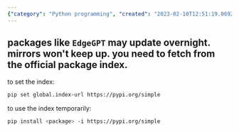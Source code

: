 ```yaml
---
{"category": "Python programming", "created": "2023-02-10T12:51:19.069Z", "date": "2023-02-10 12:51:19", "description": "This text describes the process of setting the PyPI index for `pip`, Python's package installer, to access the latest versions of packages like `EdgeGPT`. This can be done either permanently or temporarily, ensuring you have access to the most up-to-date software.", "modified": "2023-02-10T12:54:56.072Z", "tags": ["PyPI", "pip", "package installer", "EdgeGPT", "latest versions", "permanently", "temporarily"], "title": "using default pypi.org/simple index"}
---
```

packages like `EdgeGPT` may update overnight. mirrors won't keep up. you need to fetch from the official package index.
----
to set the index:
```bash
pip set global.index-url https://pypi.org/simple
```
to use the index temporarily:
```bash
pip install <package> -i https://pypi.org/simple
```